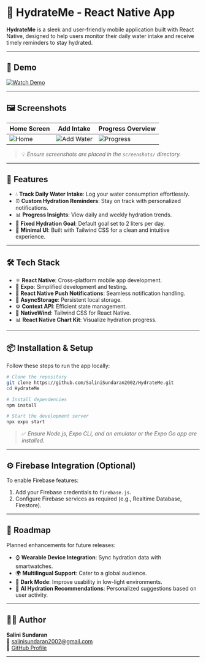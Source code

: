 
# 🧴 HydrateMe - React Native App

**HydrateMe** is a sleek and user-friendly mobile application built with React Native, designed to help users monitor their daily water intake and receive timely reminders to stay hydrated.

---

## 📸 Demo

[![Watch Demo](https://img.shields.io/badge/Watch-Demo-blue?style=for-the-badge)](https://your-demo-link.com)

---

## 🖼️ Screenshots

| Home Screen               | Add Intake                | Progress Overview         |
|---------------------------|---------------------------|---------------------------|
| ![Home](screenshots/home.png) | ![Add Water](screenshots/add.png) | ![Progress](screenshots/progress.png) |

> 💡 *Ensure screenshots are placed in the `screenshots/` directory.*

---

## 🚀 Features

- 💧 **Track Daily Water Intake**: Log your water consumption effortlessly.
- ⏰ **Custom Hydration Reminders**: Stay on track with personalized notifications.
- 📊 **Progress Insights**: View daily and weekly hydration trends.
- 🎯 **Fixed Hydration Goal**: Default goal set to 2 liters per day.
- 📱 **Minimal UI**: Built with Tailwind CSS for a clean and intuitive experience.

---

## 🛠️ Tech Stack

- ⚛️ **React Native**: Cross-platform mobile app development.
- 📱 **Expo**: Simplified development and testing.
- 🔔 **React Native Push Notifications**: Seamless notification handling.
- 💾 **AsyncStorage**: Persistent local storage.
- ⚙️ **Context API**: Efficient state management.
- 🎨 **NativeWind**: Tailwind CSS for React Native.
- 📊 **React Native Chart Kit**: Visualize hydration progress.

---

## 📦 Installation & Setup

Follow these steps to run the app locally:

```bash
# Clone the repository
git clone https://github.com/SaliniSundaran2002/HydrateMe.git
cd HydrateMe

# Install dependencies
npm install

# Start the development server
npx expo start
```

> ✅ *Ensure Node.js, Expo CLI, and an emulator or the Expo Go app are installed.*

---

## ⚙️ Firebase Integration (Optional)

To enable Firebase features:
1. Add your Firebase credentials to `firebase.js`.
2. Configure Firebase services as required (e.g., Realtime Database, Firestore).

---

## 🧪 Roadmap

Planned enhancements for future releases:
- ⌚ **Wearable Device Integration**: Sync hydration data with smartwatches.
- 🌍 **Multilingual Support**: Cater to a global audience.
- 🌙 **Dark Mode**: Improve usability in low-light environments.
- 🧠 **AI Hydration Recommendations**: Personalized suggestions based on user activity.

---

## 👩‍💻 Author

**Salini Sundaran**  
📧 [salinisundaran2002@gmail.com](mailto:salinisundaran2002@gmail.com)  
🔗 [GitHub Profile](https://github.com/SaliniSundaran2002)

---

